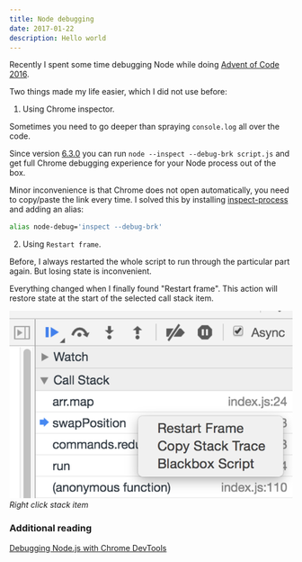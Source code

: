 ```yaml
---
title: Node debugging
date: 2017-01-22
description: Hello world
---
```


Recently I spent some time debugging Node while doing [Advent of Code 2016](http://adventofcode.com/2016).

Two things made my life easier, which I did not use before:

1. Using Chrome inspector.

Sometimes you need to go deeper than spraying `console.log` all over the code.

Since version [6.3.0](https://github.com/nodejs/node/blob/master/doc/changelogs/CHANGELOG_V6.md#2016-07-06-version-630-current-fishrock123) you can run `node --inspect --debug-brk script.js` and get full Chrome debugging experience for your Node process out of the box.

Minor inconvenience is that Chrome does not open automatically, you need to copy/paste the link every time. I solved this by installing [inspect-process](https://github.com/jaridmargolin/inspect-process) and adding an alias:

```bash
alias node-debug='inspect --debug-brk'
```

2. Using `Restart frame`.

Before, I always restarted the whole script to run through the particular part again. But losing state is inconvenient.

Everything changed when I finally found "Restart frame". This action will restore state at the start of the selected call stack item.

![Right click stack item](chrome-restart-frame.png)
_Right click stack item_

### Additional reading

[Debugging Node.js with Chrome DevTools](https://medium.com/@paul_irish/debugging-node-js-nightlies-with-chrome-devtools-7c4a1b95ae27)
